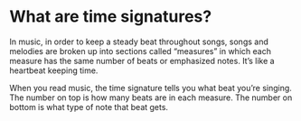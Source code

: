 # What are time signatures?

In music, in order to keep a steady beat throughout songs, songs and melodies are broken up into sections called “measures” in which each measure has the same number of beats or emphasized notes. It’s like a heartbeat keeping time.

When you read music, the time signature tells you what beat you’re singing. The number on top is how many beats are in each measure. The number on bottom is what type of note that beat gets. 
